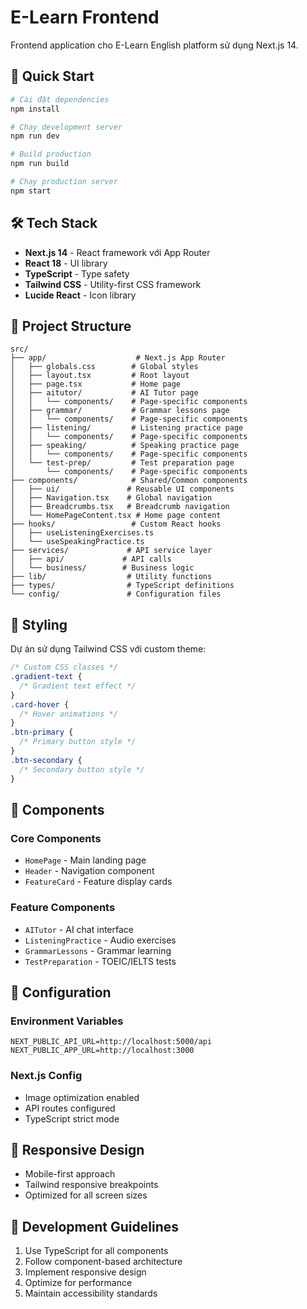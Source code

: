 # E-Learn Frontend

Frontend application cho E-Learn English platform sử dụng Next.js 14.

## 🚀 Quick Start

```bash
# Cài đặt dependencies
npm install

# Chạy development server
npm run dev

# Build production
npm run build

# Chạy production server
npm start
```

## 🛠️ Tech Stack

- **Next.js 14** - React framework với App Router
- **React 18** - UI library
- **TypeScript** - Type safety
- **Tailwind CSS** - Utility-first CSS framework
- **Lucide React** - Icon library

## 📁 Project Structure

```
src/
├── app/                    # Next.js App Router
│   ├── globals.css        # Global styles
│   ├── layout.tsx         # Root layout
│   ├── page.tsx           # Home page
│   ├── aitutor/           # AI Tutor page
│   │   └── components/    # Page-specific components
│   ├── grammar/           # Grammar lessons page
│   │   └── components/    # Page-specific components
│   ├── listening/         # Listening practice page
│   │   └── components/    # Page-specific components
│   ├── speaking/          # Speaking practice page
│   │   └── components/    # Page-specific components
│   └── test-prep/         # Test preparation page
│       └── components/    # Page-specific components
├── components/            # Shared/Common components
│   ├── ui/               # Reusable UI components
│   ├── Navigation.tsx    # Global navigation
│   ├── Breadcrumbs.tsx   # Breadcrumb navigation
│   └── HomePageContent.tsx # Home page content
├── hooks/                 # Custom React hooks
│   ├── useListeningExercises.ts
│   └── useSpeakingPractice.ts
├── services/             # API service layer
│   ├── api/             # API calls
│   └── business/        # Business logic
├── lib/                  # Utility functions
├── types/                # TypeScript definitions
└── config/               # Configuration files
```

## 🎨 Styling

Dự án sử dụng Tailwind CSS với custom theme:

```css
/* Custom CSS classes */
.gradient-text {
  /* Gradient text effect */
}
.card-hover {
  /* Hover animations */
}
.btn-primary {
  /* Primary button style */
}
.btn-secondary {
  /* Secondary button style */
}
```

## 🧩 Components

### Core Components

- `HomePage` - Main landing page
- `Header` - Navigation component
- `FeatureCard` - Feature display cards

### Feature Components

- `AITutor` - AI chat interface
- `ListeningPractice` - Audio exercises
- `GrammarLessons` - Grammar learning
- `TestPreparation` - TOEIC/IELTS tests

## 🔧 Configuration

### Environment Variables

```env
NEXT_PUBLIC_API_URL=http://localhost:5000/api
NEXT_PUBLIC_APP_URL=http://localhost:3000
```

### Next.js Config

- Image optimization enabled
- API routes configured
- TypeScript strict mode

## 📱 Responsive Design

- Mobile-first approach
- Tailwind responsive breakpoints
- Optimized for all screen sizes

## 🎯 Development Guidelines

1. Use TypeScript for all components
2. Follow component-based architecture
3. Implement responsive design
4. Optimize for performance
5. Maintain accessibility standards
